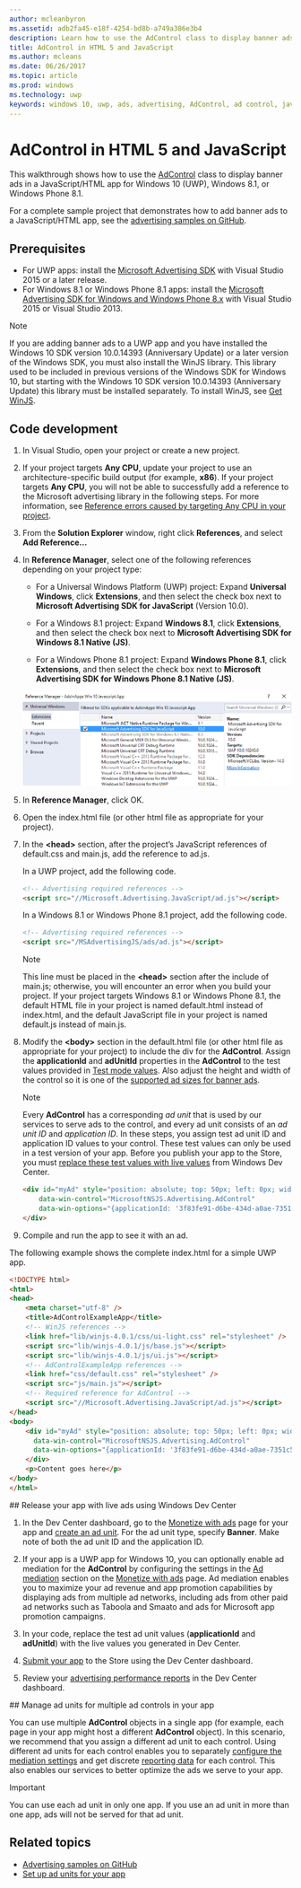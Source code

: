 ```yaml
---
author: mcleanbyron
ms.assetid: adb2fa45-e18f-4254-bd8b-a749a386e3b4
description: Learn how to use the AdControl class to display banner ads in a JavaScript/HTML app for Windows 10 (UWP), Windows 8.1, or Windows Phone 8.1.
title: AdControl in HTML 5 and JavaScript
ms.author: mcleans
ms.date: 06/26/2017
ms.topic: article
ms.prod: windows
ms.technology: uwp
keywords: windows 10, uwp, ads, advertising, AdControl, ad control, javascript, HTML
---
```


# AdControl in HTML 5 and JavaScript

This walkthrough shows how to use the [AdControl](https://msdn.microsoft.com/library/windows/apps/microsoft.advertising.winrt.ui.adcontrol.aspx) class to display banner ads in a JavaScript/HTML app for Windows 10 (UWP), Windows 8.1, or Windows Phone 8.1.

For a complete sample project that demonstrates how to add banner ads to a JavaScript/HTML app, see the [advertising samples on GitHub](http://aka.ms/githubads).

## Prerequisites


* For UWP apps: install the [Microsoft Advertising SDK](http://aka.ms/ads-sdk-uwp) with Visual Studio 2015 or a later release.
* For Windows 8.1 or Windows Phone 8.1 apps: install the [Microsoft Advertising SDK for Windows and Windows Phone 8.x](http://aka.ms/store-8-sdk) with Visual Studio 2015 or Visual Studio 2013.

> [!NOTE]
> If you are adding banner ads to a UWP app and you have installed the Windows 10 SDK version 10.0.14393 (Anniversary Update) or a later version of the Windows SDK, you must also install the WinJS library. This library used to be included in previous versions of the Windows SDK for Windows 10, but starting with the Windows 10 SDK version 10.0.14393 (Anniversary Update) this library must be installed separately. To install WinJS, see [Get WinJS](http://try.buildwinjs.com/download/GetWinJS/).

## Code development

1. In Visual Studio, open your project or create a new project.

2. If your project targets **Any CPU**, update your project to use an architecture-specific build output (for example, **x86**). If your project targets **Any CPU**, you will not be able to successfully add a reference to the Microsoft advertising library in the following steps. For more information, see [Reference errors caused by targeting Any CPU in your project](known-issues-for-the-advertising-libraries.md#reference_errors).

3.  From the **Solution Explorer** window, right click **References**, and select **Add Reference…**

4.  In **Reference Manager**, select one of the following references depending on your project type:

    -   For a Universal Windows Platform (UWP) project: Expand **Universal Windows**, click **Extensions**, and then select the check box next to **Microsoft Advertising SDK for JavaScript** (Version 10.0).

    -   For a Windows 8.1 project: Expand **Windows 8.1**, click **Extensions**, and then select the check box next to **Microsoft Advertising SDK for Windows 8.1 Native (JS)**.

    -   For a Windows Phone 8.1 project: Expand **Windows Phone 8.1**, click **Extensions**, and then select the check box next to **Microsoft Advertising SDK for Windows Phone 8.1 Native (JS)**.

    ![javascriptaddreference](images/13-f7f6d6a6-161e-4f17-995d-1236d0b5d9f2.png)

5.  In **Reference Manager**, click OK.

6.  Open the index.html file (or other html file as appropriate for your project).

7.  In the **&lt;head&gt;** section, after the project’s JavaScript references of default.css and main.js, add the reference to ad.js.

    In a UWP project, add the following code.

    ``` HTML
    <!-- Advertising required references -->
    <script src="//Microsoft.Advertising.JavaScript/ad.js"></script>
    ```

    In a Windows 8.1 or Windows Phone 8.1 project, add the following code.

    ``` HTML
    <!-- Advertising required references -->
    <script src="/MSAdvertisingJS/ads/ad.js"></script>
    ```

    > [!NOTE]
    > This line must be placed in the **&lt;head&gt;** section after the include of main.js; otherwise, you will encounter an error when you build your project. If your project targets Windows 8.1 or Windows Phone 8.1, the default HTML file in your project is named default.html instead of index.html, and the default JavaScript file in your project is named default.js instead of main.js.

8.  Modify the **&lt;body&gt;** section in the default.html file (or other html file as appropriate for your project) to include the div for the **AdControl**. Assign the **applicationId** and **adUnitId** properties in the **AdControl** to the test values provided in [Test mode values](test-mode-values.md). Also adjust the height and width of the control so it is one of the [supported ad sizes for banner ads](supported-ad-sizes-for-banner-ads.md).

    > [!NOTE]
    > Every **AdControl** has a corresponding *ad unit* that is used by our services to serve ads to the control, and every ad unit consists of an *ad unit ID* and *application ID*. In these steps, you assign test ad unit ID and application ID values to your control. These test values can only be used in a test version of your app. Before you publish your app to the Store, you must [replace these test values with live values](#release) from Windows Dev Center.

    ``` HTML
    <div id="myAd" style="position: absolute; top: 50px; left: 0px; width: 300px; height: 250px; z-index: 1"
        data-win-control="MicrosoftNSJS.Advertising.AdControl"
        data-win-options="{applicationId: '3f83fe91-d6be-434d-a0ae-7351c5a997f1', adUnitId: 'test'}">
    </div>
    ```

9.  Compile and run the app to see it with an ad.

The following example shows the complete index.html for a simple UWP app.

``` HTML
<!DOCTYPE html>
<html>
<head>
    <meta charset="utf-8" />
    <title>AdControlExampleApp</title>
    <!-- WinJS references -->
    <link href="lib/winjs-4.0.1/css/ui-light.css" rel="stylesheet" />
    <script src="lib/winjs-4.0.1/js/base.js"></script>
    <script src="lib/winjs-4.0.1/js/ui.js"></script>
    <!-- AdControlExampleApp references -->
    <link href="css/default.css" rel="stylesheet" />
    <script src="js/main.js"></script>
    <!-- Required reference for AdControl -->
    <script src="//Microsoft.Advertising.JavaScript/ad.js"></script>
</head>
<body>
    <div id="myAd" style="position: absolute; top: 50px; left: 0px; width: 300px; height: 250px; z-index: 1"
      data-win-control="MicrosoftNSJS.Advertising.AdControl"
      data-win-options="{applicationId: '3f83fe91-d6be-434d-a0ae-7351c5a997f1', adUnitId: 'test'}">
    </div>
    <p>Content goes here</p>
</body>
</html>
```

<span id="release" />
## Release your app with live ads using Windows Dev Center

1.  In the Dev Center dashboard, go to the [Monetize with ads](../publish/monetize-with-ads.md) page for your app and [create an ad unit](../monetize/set-up-ad-units-in-your-app.md). For the ad unit type, specify **Banner**. Make note of both the ad unit ID and the application ID.

2. If your app is a UWP app for Windows 10, you can optionally enable ad mediation for the **AdControl** by configuring the settings in the [Ad mediation](../publish/monetize-with-ads.md#mediation) section on the [Monetize with ads](../publish/monetize-with-ads.md) page. Ad mediation enables you to maximize your ad revenue and app promotion capabilities by displaying ads from multiple ad networks, including ads from other paid ad networks such as Taboola and Smaato and ads for Microsoft app promotion campaigns.

3.  In your code, replace the test ad unit values (**applicationId** and **adUnitId**) with the live values you generated in Dev Center.

4.  [Submit your app](../publish/app-submissions.md) to the Store using the Dev Center dashboard.

5.  Review your [advertising performance reports](../publish/advertising-performance-report.md) in the Dev Center dashboard.             

<span id="manage" />
## Manage ad units for multiple ad controls in your app

You can use multiple **AdControl** objects in a single app (for example, each page in your app might host a different **AdControl** object). In this scenario, we recommend that you assign a different ad unit to each control. Using different ad units for each control enables you to separately [configure the mediation settings](../publish/monetize-with-ads.md#mediation) and get discrete [reporting data](../publish/advertising-performance-report.md) for each control. This also enables our services to better optimize the ads we serve to your app.

> [!IMPORTANT]
> You can use each ad unit in only one app. If you use an ad unit in more than one app, ads will not be served for that ad unit.

## Related topics

* [Advertising samples on GitHub](http://aka.ms/githubads)
* [Set up ad units for your app](../monetize/set-up-ad-units-in-your-app.md)
